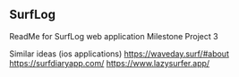 ## SurfLog 

ReadMe for SurfLog web application Milestone Project 3 

Similar ideas (ios applications) 
https://waveday.surf/#about
https://surfdiaryapp.com/
https://www.lazysurfer.app/
